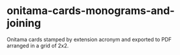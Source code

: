 # onitama-cards-monograms-and-joining
Onitama cards stamped by extension acronym and exported to PDF arranged in a grid of 2x2.
